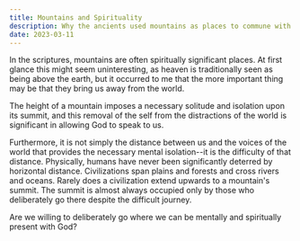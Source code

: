 ```yaml
---
title: Mountains and Spirituality
description: Why the ancients used mountains as places to commune with God, and what this teaches us about worship
date: 2023-03-11
---
```


In the scriptures, mountains are often spiritually significant places.
At first glance this might seem uninteresting,
as heaven is traditionally seen as being above the earth,
but it occurred to me that the more important thing may be
that they bring us away from the world.

The height of a mountain imposes a necessary solitude
and isolation upon its summit,
and this removal of the self from the
distractions of the world is significant
in allowing God to speak to us.

Furthermore, it is not simply the distance between us
and the voices of the world
that provides the necessary mental isolation--it
is the difficulty of that distance.
Physically, humans have never been significantly deterred by horizontal distance.
Civilizations span plains and forests and cross rivers and oceans.
Rarely does a civilization extend upwards to a mountain's summit.
The summit is almost always occupied only by those who
deliberately go there despite the difficult journey.

Are we willing to deliberately go where we can be mentally and spiritually present with God?